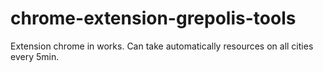 # chrome-extension-grepolis-tools
Extension chrome in works. Can take automatically resources on all cities every 5min.
